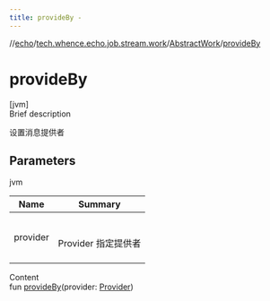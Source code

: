 ```yaml
---
title: provideBy -
---
```

//[echo](../../index.md)/[tech.whence.echo.job.stream.work](../index.md)/[AbstractWork](index.md)/[provideBy](provide-by.md)



# provideBy  
[jvm]  
Brief description  


设置消息提供者



## Parameters  
  
jvm  
  
|  Name|  Summary| 
|---|---|
| provider| <br><br>Provider 指定提供者<br><br>
  
  
Content  
fun [provideBy](provide-by.md)(provider: [Provider](../../tech.whence.echo.job.stream.provider/-provider/index.md))  



